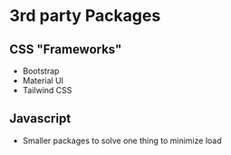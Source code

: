 # 3rd party Packages

## CSS "Frameworks"

- Bootstrap
- Material UI
- Tailwind CSS

## Javascript

- Smaller packages to solve one thing to minimize load

